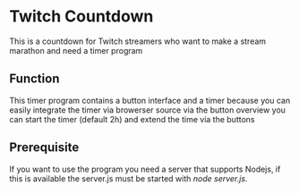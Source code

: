 # Twitch Countdown

This is a countdown for Twitch streamers who want to make a stream marathon and need a timer program

## Function

This timer program contains a button interface and a timer because you can easily integrate the timer via browerser source via the button overview you can start the timer (default 2h) and extend the time via the buttons

## Prerequisite

If you want to use the program you need a server that supports Nodejs, if this is available the server.js must be started with *node server.js*.

